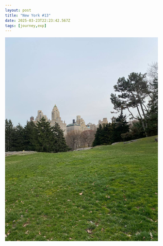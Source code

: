 ```yaml
---
layout: post
title: "New York #13"
date: 2025-03-23T22:23:42.567Z
tags: [journey,exp]
---
```


![New York #13](/assets/images/2025-03-23-image222342.png)

